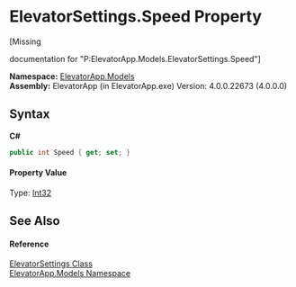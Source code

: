 # ElevatorSettings.Speed Property 
 

\[Missing <summary> documentation for "P:ElevatorApp.Models.ElevatorSettings.Speed"\]

**Namespace:**&nbsp;<a href="N_ElevatorApp_Models">ElevatorApp.Models</a><br />**Assembly:**&nbsp;ElevatorApp (in ElevatorApp.exe) Version: 4.0.0.22673 (4.0.0.0)

## Syntax

**C#**<br />
``` C#
public int Speed { get; set; }
```


#### Property Value
Type: <a href="http://msdn2.microsoft.com/en-us/library/td2s409d" target="_blank">Int32</a>

## See Also


#### Reference
<a href="T_ElevatorApp_Models_ElevatorSettings">ElevatorSettings Class</a><br /><a href="N_ElevatorApp_Models">ElevatorApp.Models Namespace</a><br />